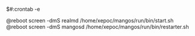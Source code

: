 $#:crontab -e

@reboot screen -dmS realmd /home/xepoc/mangos/run/bin/start.sh
@reboot screen -dmS mangosd /home/xepoc/mangos/run/bin/restarter.sh
